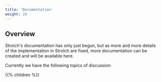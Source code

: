 ```yaml
---
title: 'Documentation'
weight: 20
---
```


## Overview
Strolch's documentation has only just begun, but as more and more details of 
the implementation in Strolch are fixed, more documentation can be created and 
will be available here.

Currently we have the following topics of discussion:

{{% children %}}

